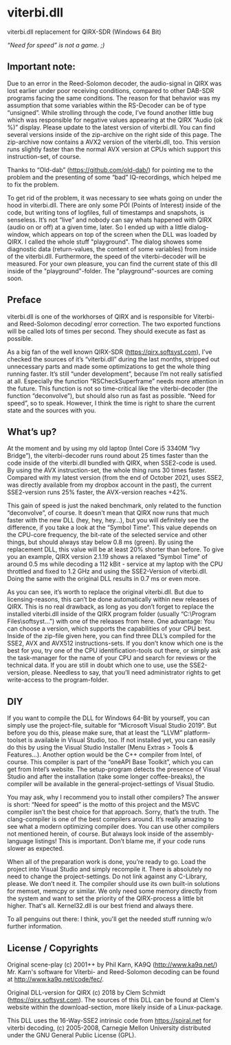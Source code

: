 # viterbi.dll
viterbi.dll replacement for QIRX-SDR (Windows 64 Bit)

*“Need for speed” is not a game. ;)*

## Important note:

Due to an error in the Reed-Solomon decoder, the audio-signal in QIRX was lost earlier under poor receiving conditions, compared to other DAB-SDR programs facing the same conditions. The reason for that behavior was my assumption that some variables within the RS-Decoder can be of type “unsigned”. While strolling through the code, I’ve found another little bug which was responsible for negative values appearing at the QIRX “Audio (ok %)” display. Please update to the latest version of viterbi.dll. You can find several versions inside of the zip-archive on the right side of this page. The zip-archive now contains a AVX2 version of the viterbi.dll, too. This version runs slightly faster than the normal AVX version at CPUs which support this instruction-set, of course.

Thanks to “Old-dab” (https://github.com/old-dab/) for pointing me to the problem and the presenting of some “bad” IQ-recordings, which helped me to fix the problem.

To get rid of the problem, it was necessary to see whats going on under the hood in viterbi.dll. There are only some POI (Points of Interest) inside of the code, but writing tons of logfiles, full of timestamps and snapshots, is senseless. It’s not “live” and nobody can say whats happened with QIRX (audio on or off) at a given time, later. So I ended up with a little dialog-window, which appears on top of the screen when the DLL was loaded by QIRX. I called the whole stuff "playground". The dialog showes some diagnostic data (return-values, the content of some variables) from inside of the viterbi.dll. Furthermore, the speed of the viterbi-decoder will be measured. For your own pleasure, you can find the current state of this dll inside of the "playground"-folder. The "playground"-sources are coming soon. 






## Preface
viterbi.dll is one of the workhorses of QIRX and is responsible for Viterbi- and Reed-Solomon decoding/ error correction. The two exported functions will be called lots of times per second. They should execute as fast as possible.

As a big fan of the well known QIRX-SDR (https://qirx.softsyst.com), I’ve checked the sources of it’s “viterbi.dll” during the last months, stripped out unnecessary parts and made some optimizations to get the whole thing running faster. It’s still “under development”, because I’m not really satisfied at all. Especially the function “RSCheckSuperframe” needs more attention in the future. This function is not so time-critical like the viterbi-decoder (the function “deconvolve”), but should also run as fast as possible. “Need for speed”, so to speak. However, I think the time is right to share the current state and the sources with you. 


## What’s up? 
At the moment and by using my old laptop (Intel Core i5 3340M “Ivy Bridge”), the viterbi-decoder runs round about 25 times faster than the code inside of the viterbi.dll bundled with QIRX, when SSE2-code is used. By using the AVX instruction-set, the whole thing runs 30 times faster. Compared with my latest version (from the end of October 2021, uses SSE2, was directly available from my dropbox account in the past), the current SSE2-version runs 25% faster, the AVX-version reaches +42%.

This gain of speed is just the naked benchmark, only related to the function “deconvolve”, of course. It doesn't mean that QIRX now runs that much faster with the new DLL (hey, hey, hey…), but you will definitely see the difference, if you take a look at the “Symbol Time”. This value depends on the CPU-core frequency, the bit-rate of the selected service and other things, but should always stay below 0.8 ms (green). By using the replacement DLL, this value will be at least 20% shorter than before. To give you an example, QIRX version 2.1.19 shows a relaxed “Symbol Time” of around 0.5 ms while decoding a 112 kBit - service at my laptop with the CPU throttled and fixed to 1.2 GHz and using the SSE2-Version of viterbi.dll. Doing the same with the original DLL results in 0.7 ms or even more.

As you can see, it’s worth to replace the original viterbi.dll. But due to licensing-reasons, this can’t be done automatically within new releases of QIRX. This is no real drawback, as long as you don’t forget to replace the installed viterbi.dll inside of the QIRX program folder (usually “C:\Program Files\softsyst\...”) with one of the releases from here. One advantage: You can choose a version, which supports the capabilities of your CPU best. Inside of the zip-file given here, you can find three DLL’s compiled for the SSE2, AVX and AVX512 instructions-sets. If you don’t know which one is the best for you, try one of the CPU identification-tools out there, or simply ask the task-manager for the name of your CPU and search for reviews or the technical data. If you are still in doubt which one to use, use the SSE2-version, please. Needless to say, that you’ll need administrator rights to get write-access to the program-folder.

## DIY
If you want to compile the DLL for Windows 64-Bit by yourself, you can simply use the project-file, suitable for “Microsoft Visual Studio 2019”. But before you do this, please make sure, that at least the “LLVM” platform-toolset is available in Visual Studio, too. If not installed yet, you can easily do this by using the Visual Studio Installer (Menu Extras > Tools & Features…). Another option would be the C++ compiler from Intel, of course. This compiler is part of the “oneAPI Base Toolkit”, which you can get from Intel’s website. The setup-program detects the presence of Visual Studio and after the installation (take some longer coffee-breaks), the compiler will be available in the general-project-settings of Visual Studio. 

You may ask, why I recommend you to install other compilers? The answer is short: “Need for speed” is the motto of this project and the MSVC compiler isn’t the best choice for that approach. Sorry, that’s the truth. The clang-compiler is one of the best compilers around. It’s really amazing to see what a modern optimizing compiler does. You can use other compilers not mentioned herein, of course. But always look inside of the assembly-language listings! This is important. Don’t blame me, if your code runs slower as expected.

When all of the preparation work is done, you’re ready to go. Load the project into Visual Studio and simply recompile it. There is absolutely no need to change the project-settings. Do not link against any C-Library, please. We don’t need it. The compiler should use its own built-in solutions for memset, memcpy or similar. We only need some memory directly from the system and want to set the priority of the QIRX-process a little bit higher. That's all. Kernel32.dll is our best friend and always there.

To all penguins out there: I think, you'll get the needed stuff running w/o further information. 


## License / Copyrights
Original scene-play (c) 2001++ by Phil Karn, KA9Q (http://www.ka9q.net/) Mr. Karn's software for Viterbi- and Reed-Solomon decoding can be found at http://www.ka9q.net/code/fec/.

Original DLL-version for QIRX (c) 2018 by Clem Schmidt (https://qirx.softsyst.com). The sources of this DLL can be found at Clem's website within the download-section, more likely inside of a Linux-package.

This DLL uses the 16-Way-SSE2 intrinsic code from https://spiral.net for viterbi decoding, (c) 2005-2008, Carnegie Mellon University distributed under the GNU General Public License (GPL).

